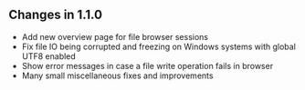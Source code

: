 ## Changes in 1.1.0

- Add new overview page for file browser sessions
- Fix file IO being corrupted and freezing on Windows systems with global UTF8 enabled
- Show error messages in case a file write operation fails in browser
- Many small miscellaneous fixes and improvements